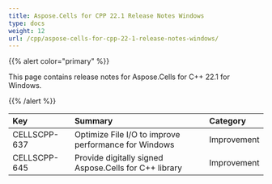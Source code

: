 ```yaml
---
title: Aspose.Cells for CPP 22.1 Release Notes Windows
type: docs
weight: 12
url: /cpp/aspose-cells-for-cpp-22-1-release-notes-windows/
---
```


{{% alert color="primary" %}}

This page contains release notes for Aspose.Cells for C++ 22.1 for Windows.

{{% /alert %}}

|**Key**|**Summary**|**Category**|
| :- | :- | :- |
|CELLSCPP-637|Optimize File I/O to improve performance for Windows |Improvement|
|CELLSCPP-645|Provide digitally signed Aspose.Cells for C++ library |Improvement|